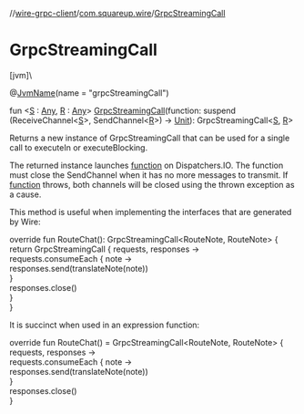 //[wire-grpc-client](../../index.md)/[com.squareup.wire](index.md)/[GrpcStreamingCall](-grpc-streaming-call.md)

# GrpcStreamingCall

[jvm]\

@[JvmName](https://kotlinlang.org/api/latest/jvm/stdlib/kotlin.jvm/-jvm-name/index.html)(name = "grpcStreamingCall")

fun &lt;[S](-grpc-streaming-call.md) : [Any](https://kotlinlang.org/api/latest/jvm/stdlib/kotlin/-any/index.html), [R](-grpc-streaming-call.md) : [Any](https://kotlinlang.org/api/latest/jvm/stdlib/kotlin/-any/index.html)&gt; [GrpcStreamingCall](-grpc-streaming-call.md)(function: suspend (ReceiveChannel&lt;[S](-grpc-streaming-call.md)&gt;, SendChannel&lt;[R](-grpc-streaming-call.md)&gt;) -&gt; [Unit](https://kotlinlang.org/api/latest/jvm/stdlib/kotlin/-unit/index.html)): GrpcStreamingCall&lt;[S](-grpc-streaming-call.md), [R](-grpc-streaming-call.md)&gt;

Returns a new instance of GrpcStreamingCall that can be used for a single call to executeIn or executeBlocking.

The returned instance launches [function](-grpc-streaming-call.md) on Dispatchers.IO. The function must close the SendChannel when it has no more messages to transmit. If [function](-grpc-streaming-call.md) throws, both channels will be closed using the thrown exception as a cause.

This method is useful when implementing the interfaces that are generated by Wire:

override fun RouteChat(): GrpcStreamingCall&lt;RouteNote, RouteNote&gt; {\
  return GrpcStreamingCall { requests, responses -&gt;\
    requests.consumeEach { note -&gt;\
      responses.send(translateNote(note))\
    }\
    responses.close()\
  }\
}

It is succinct when used in an expression function:

override fun RouteChat() = GrpcStreamingCall&lt;RouteNote, RouteNote&gt; { requests, responses -&gt;\
  requests.consumeEach { note -&gt;\
    responses.send(translateNote(note))\
  }\
  responses.close()\
}
